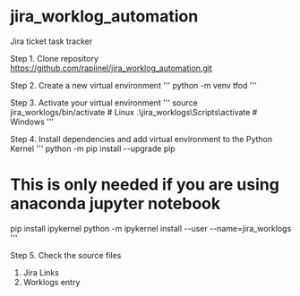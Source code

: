 # jira_worklog_automation
Jira ticket task tracker



Step 1. Clone repository https://github.com/rapiinel/jira_worklog_automation.git

Step 2. Create a new virtual environment
'''
python -m venv tfod
'''

Step 3. Activate your virtual environment
'''
source jira_worklogs/bin/activate # Linux
.\jira_worklogs\Scripts\activate # Windows 
'''

Step 4. Install dependencies and add virtual environment to the Python Kernel
'''
python -m pip install --upgrade pip

# This is only needed if you are using anaconda jupyter notebook
pip install ipykernel
python -m ipykernel install --user --name=jira_worklogs
'''

Step 5. Check the source files
  1. Jira Links
  2. Worklogs entry 
